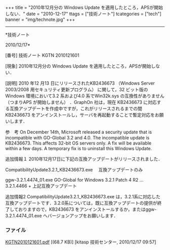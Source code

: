 ﻿+++
title = "2010年12月分の Windows Update を適用したところ，APSが開始しない．"
date = "2010-12-17"
ttags = ["技術ノート"]
tcategories = ["tech"]
banner = "img/technote.jpg"
+++

-----------------------------------------------------------------------------------------------------------------------------

*技術ノート

2010/12/17*


[番号]
技術ノート KGTN 2010121601

[現象]
2010年12月分の Windows Update を適用したところ，APSが開始しない．

[説明]
2010 年12 月13 日にリリースされたKB2436673 （Windows Server 2003/2008
用セキュリティ更新プログラム） に関して，32 ビット版のWindows
環境において3.2 系および4.0 系でWin32k.sys の互換性がありません
（つまりAPS が開始しません） ．GraphOn 社は，現在 KB2436673
に対応する互換アップデートを作成中ですが，これがリリースされるまでの間
KB2436673
をアンインストールし，サーバを再起動することで暫定対応をお願いします．

参　考
On December 14th, Microsoft released a security update that is
incompatible with GO-Global 3.2 and 4.0. The incompatible update is
KB2436673. This affects 32-bit OS servers only. A fix will be available
within a few days. A temporary fix is to uninstall this Windows Update.

追加情報１
2010年12月17日に下記の互換アップデートがリリースされました．

CompatibilityUpdate3.2.1_KB2436673.exe
　互換アップデートのみ

ggw-3.2.1.4474_01.exe
GO-Global for Windows 3.2.1 Patch 4 R2 ... 3.2.1.4466 +
上記互換アップデート

追加情報2
CompatibilityUpdate3.2.1_KB2436673.exe
は，3.2.1系に対応した互換アップデートです．3.2.0系については，既に互換アップデートの提供が終了しておりますので，KB2436673
をアンインストールするか，またはggw-3.2.1.4474_01.exe
へバージョンアップをお願いします．


### ファイル

 
 


[KGTN2010121601.pdf](http://techreport.kitasp.net/attachments/download/429/KGTN2010121601.pdf)
 [(68.7 KB)] [kitasp 技術センター, 2010/12/17
09:57]


 


 

